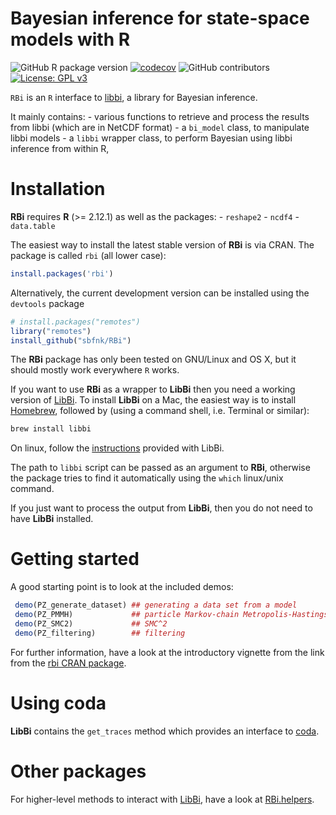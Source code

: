 Bayesian inference for state-space models with R
================

<!-- badges: start -->

![GitHub R package
version](https://img.shields.io/github/r-package/v/epiverse-trace/bpmodels)
[![codecov](https://codecov.io/github/sbfnk/RBi/branch/master/graphs/badge.svg)](https://codecov.io/github/sbfnk/RBi)
![GitHub
contributors](https://img.shields.io/github/contributors/sbfnk/RBi)
[![License: GPL
v3](https://img.shields.io/badge/License-GPLv3-blue.svg)](https://www.gnu.org/licenses/gpl-3.0)
<!-- badges: end -->

`RBi` is an `R` interface to [libbi](http://libbi.org), a library for
Bayesian inference.

It mainly contains: - various functions to retrieve and process the
results from libbi (which are in NetCDF format) - a `bi_model` class, to
manipulate libbi models - a `libbi` wrapper class, to perform Bayesian
using libbi inference from within R,

# Installation

**RBi** requires **R** (\>= 2.12.1) as well as the packages: -
`reshape2` - `ncdf4` - `data.table`

The easiest way to install the latest stable version of **RBi** is via
CRAN. The package is called `rbi` (all lower case):

``` r
install.packages('rbi')
```

Alternatively, the current development version can be installed using
the `devtools` package

``` r
# install.packages("remotes")
library("remotes")
install_github("sbfnk/RBi")
```

The **RBi** package has only been tested on GNU/Linux and OS X, but it
should mostly work everywhere `R` works.

If you want to use **RBi** as a wrapper to **LibBi** then you need a
working version of [LibBi](https://github.com/lawmurray/LibBi). To
install **LibBi** on a Mac, the easiest way is to install
[Homebrew](https://brew.sh), followed by (using a command shell,
i.e. Terminal or similar):

``` sh
brew install libbi
```

On linux, follow the
[instructions](https://github.com/lawmurray/LibBi/blob/master/INSTALL_LINUX.md)
provided with LibBi.

The path to `libbi` script can be passed as an argument to **RBi**,
otherwise the package tries to find it automatically using the `which`
linux/unix command.

If you just want to process the output from **LibBi**, then you do not
need to have **LibBi** installed.

# Getting started

A good starting point is to look at the included demos:

``` r
 demo(PZ_generate_dataset) ## generating a data set from a model
 demo(PZ_PMMH)             ## particle Markov-chain Metropolis-Hastings
 demo(PZ_SMC2)             ## SMC^2
 demo(PZ_filtering)        ## filtering
```

For further information, have a look at the introductory vignette from
the link from the [rbi CRAN
package](https://CRAN.R-project.org/package=rbi).

# Using coda

**LibBi** contains the `get_traces` method which provides an interface
to [coda](https://cran.r-project.org/package=coda).

# Other packages

For higher-level methods to interact with
[LibBi](https://github.com/lawmurray/LibBi), have a look at
[RBi.helpers](https://github.com/sbfnk/RBi.helpers).
